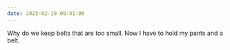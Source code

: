 ```yaml
---
date: 2023-02-19 09:41:00
---
```


Why do we keep belts that are too small. Now I have to hold my pants and a belt.
